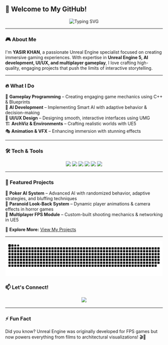 ## 👋 Welcome to My GitHub!

<p align="center">
  <img src="https://readme-typing-svg.herokuapp.com?font=Fira+Code&weight=600&size=22&pause=1000&color=37F4D3&center=true&vCenter=true&width=600&lines=Unreal+Engine+Developer;AI+Enthusiast;Gameplay+Programmer;Creating+Immersive+Experiences" alt="Typing SVG" />
</p>

---

### 🎮 About Me

I'm **YASIR KHAN**, a passionate Unreal Engine specialist focused on creating immersive gaming experiences. With expertise in **Unreal Engine 5, AI development, UI/UX, and multiplayer gameplay**, I love crafting high-quality, engaging projects that push the limits of interactive storytelling.

---

### 🔥 What I Do

🚀 **Gameplay Programming** – Creating engaging game mechanics using C++ & Blueprints  
🤖 **AI Development** – Implementing Smart AI with adaptive behavior & decision-making  
🎨 **UI/UX Design** – Designing smooth, interactive interfaces using UMG  
🏗️ **ArchViz & Environments** – Crafting realistic worlds with UE5  
🎭 **Animation & VFX** – Enhancing immersion with stunning effects  

---

### 🛠️ Tech & Tools

<p align="center">
  <img src="https://img.shields.io/badge/Unreal%20Engine-5.3-blue?logo=unrealengine&style=for-the-badge" />
  <img src="https://img.shields.io/badge/C%2B%2B-Game%20Development-orange?logo=c%2B%2B&style=for-the-badge" />
  <img src="https://img.shields.io/badge/Blueprints-Scripting-blue?logo=unrealengine&style=for-the-badge" />
  <img src="https://img.shields.io/badge/Figma-UI%2FUX%20Design-purple?logo=figma&style=for-the-badge" />
  <img src="https://img.shields.io/badge/Blender-3D%20Modeling-orange?logo=blender&style=for-the-badge" />
  <img src="https://img.shields.io/badge/AI%20Systems-Game%20AI-green?logo=openai&style=for-the-badge" />
</p>

---

### 🌟 Featured Projects

🔹 **Poker AI System** – Advanced AI with randomized behavior, adaptive strategies, and bluffing techniques  
🔹 **Paranoid Look-Back System** – Dynamic player animations & camera effects in horror games  
🔹 **Multiplayer FPS Module** – Custom-built shooting mechanics & networking in UE5  

📌 **Explore More:** [View My Projects](https://github.com/yasir-khan60?tab=repositories)

---


<picture>
  <source media="(prefers-color-scheme: dark)" srcset="github-user-contribution.svg" />
  <source media="(prefers-color-scheme: light)" srcset="github-user-contribution.svg" />
  <img alt="github-snake" src="github-user-contribution.svg" />
</picture>

### 📫 Let's Connect!

<p align="center">
  <a href="https://www.artstation.com/yasirkhan60">
    <img src="https://img.shields.io/badge/ArtStation-Yasir%20Khan-blue?logo=artstation&style=for-the-badge"/>
  </a>
</p>


---

### ⚡ Fun Fact
Did you know? Unreal Engine was originally developed for FPS games but now powers everything from films to architectural visualizations! 🎬🏡



